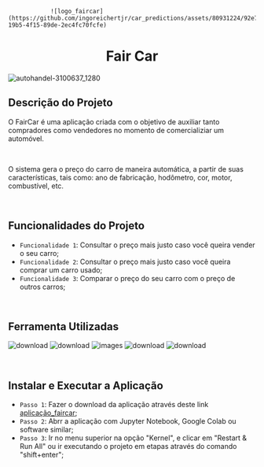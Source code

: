  
                ![logo_faircar](https://github.com/ingoreichertjr/car_predictions/assets/80931224/92e76b57-19b5-4f15-89de-2ec4fc70fcfe)
  


<h1 align="center"> Fair Car </h1>

![autohandel-3100637_1280](https://github.com/ingoreichertjr/car_predictions/assets/80931224/278559ef-414b-40cc-9a7f-71aa1d2a5ef2)


<h2>Descrição do Projeto</h2>
O FairCar é uma aplicação criada com o objetivo de auxiliar tanto compradores como vendedores no momento de comercializiar um automóvel. 


&nbsp;


O sistema gera o preço do carro de maneira automática, a partir de suas características, tais como: ano de fabricação, hodômetro, cor, motor, combustível, etc.


&nbsp;


<h2>Funcionalidades do Projeto</h2>

- `Funcionalidade 1`: Consultar o preço mais justo caso você queira vender o seu carro;
- `Funcionalidade 2`: Consultar o preço mais justo caso você queira comprar um carro usado;
- `Funcionalidade 3`: Comparar o preço do seu carro com o preço de outros carros;


&nbsp;


<h2>Ferramenta Utilizadas</h2>

![download](https://github.com/ingoreichertjr/car_predictions/assets/80931224/63bfa744-211e-460d-a0fe-a7d10333edf5)
![download](https://github.com/ingoreichertjr/car_predictions/assets/80931224/a0ac0ad7-6b06-4ecb-8781-64b14eb95a14)
![images](https://github.com/ingoreichertjr/car_predictions/assets/80931224/2afb9ba5-90ad-4d42-8caa-bb51b7de31a6)
![download](https://github.com/ingoreichertjr/car_predictions/assets/80931224/21f9a4a6-290c-49f6-b3b5-9ab20227ade7)
![download](https://github.com/ingoreichertjr/car_predictions/assets/80931224/0344e332-ad4d-46a0-b9c1-f1d7f3e00980)


&nbsp;


<h2>Instalar e Executar a Aplicação</h2>

- `Passo 1`: Fazer o download da aplicação através deste link [aplicação_faircar](https://github.com/ingoreichertjr/car_predictions/blob/main/Modelo_Preditivo.ipynb);
- `Passo 2`: Abrr a aplicação com Jupyter Notebook, Google Colab ou software similar;
- `Passo 3`: Ir no menu superior na opção "Kernel", e clicar em "Restart & Run All" ou ir executando o projeto em etapas através do comando "shift+enter"; 
